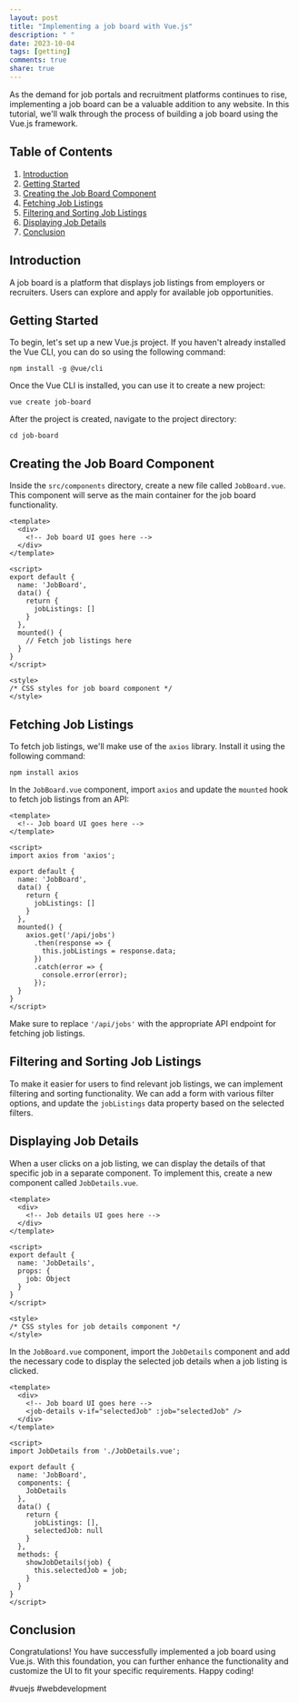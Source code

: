 ```yaml
---
layout: post
title: "Implementing a job board with Vue.js"
description: " "
date: 2023-10-04
tags: [getting]
comments: true
share: true
---
```


As the demand for job portals and recruitment platforms continues to rise, implementing a job board can be a valuable addition to any website. In this tutorial, we'll walk through the process of building a job board using the Vue.js framework. 

## Table of Contents

1. [Introduction](#introduction)
2. [Getting Started](#getting-started)
3. [Creating the Job Board Component](#creating-the-job-board-component)
4. [Fetching Job Listings](#fetching-job-listings)
5. [Filtering and Sorting Job Listings](#filtering-and-sorting-job-listings)
6. [Displaying Job Details](#displaying-job-details)
7. [Conclusion](#conclusion)

## Introduction

A job board is a platform that displays job listings from employers or recruiters. Users can explore and apply for available job opportunities. 

## Getting Started

To begin, let's set up a new Vue.js project. If you haven't already installed the Vue CLI, you can do so using the following command:

```
npm install -g @vue/cli
```

Once the Vue CLI is installed, you can use it to create a new project:

```
vue create job-board
```

After the project is created, navigate to the project directory:

```
cd job-board
```

## Creating the Job Board Component

Inside the `src/components` directory, create a new file called `JobBoard.vue`. This component will serve as the main container for the job board functionality.

```vue
<template>
  <div>
    <!-- Job board UI goes here -->
  </div>
</template>

<script>
export default {
  name: 'JobBoard',
  data() {
    return {
      jobListings: []
    }
  },
  mounted() {
    // Fetch job listings here
  }
}
</script>

<style>
/* CSS styles for job board component */
</style>
```

## Fetching Job Listings

To fetch job listings, we'll make use of the `axios` library. Install it using the following command:

```
npm install axios
```

In the `JobBoard.vue` component, import `axios` and update the `mounted` hook to fetch job listings from an API:

```vue
<template>
  <!-- Job board UI goes here -->
</template>

<script>
import axios from 'axios';

export default {
  name: 'JobBoard',
  data() {
    return {
      jobListings: []
    }
  },
  mounted() {
    axios.get('/api/jobs')
      .then(response => {
        this.jobListings = response.data;
      })
      .catch(error => {
        console.error(error);
      });
  }
}
</script>
```

Make sure to replace `'/api/jobs'` with the appropriate API endpoint for fetching job listings.

## Filtering and Sorting Job Listings

To make it easier for users to find relevant job listings, we can implement filtering and sorting functionality. We can add a form with various filter options, and update the `jobListings` data property based on the selected filters.

## Displaying Job Details

When a user clicks on a job listing, we can display the details of that specific job in a separate component. To implement this, create a new component called `JobDetails.vue`.

```vue
<template>
  <div>
    <!-- Job details UI goes here -->
  </div>
</template>

<script>
export default {
  name: 'JobDetails',
  props: {
    job: Object
  }
}
</script>

<style>
/* CSS styles for job details component */
</style>
```

In the `JobBoard.vue` component, import the `JobDetails` component and add the necessary code to display the selected job details when a job listing is clicked.

```vue
<template>
  <div>
    <!-- Job board UI goes here -->
    <job-details v-if="selectedJob" :job="selectedJob" />
  </div>
</template>

<script>
import JobDetails from './JobDetails.vue';

export default {
  name: 'JobBoard',
  components: {
    JobDetails
  },
  data() {
    return {
      jobListings: [],
      selectedJob: null
    }
  },
  methods: {
    showJobDetails(job) {
      this.selectedJob = job;
    }
  }
}
</script>
```

## Conclusion

Congratulations! You have successfully implemented a job board using Vue.js. With this foundation, you can further enhance the functionality and customize the UI to fit your specific requirements. Happy coding!

#vuejs #webdevelopment